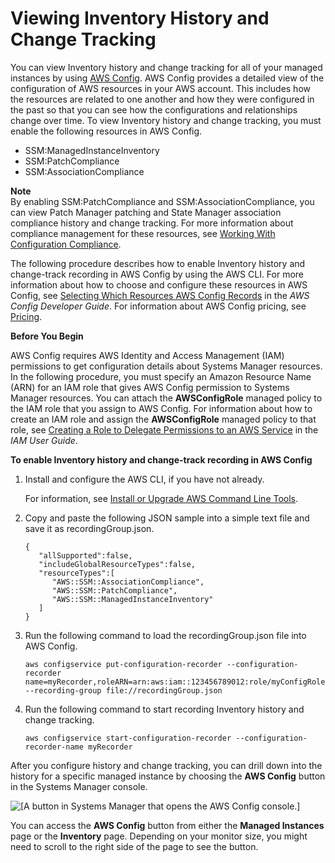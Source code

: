 # Viewing Inventory History and Change Tracking<a name="sysman-inventory-history"></a>

You can view Inventory history and change tracking for all of your managed instances by using [AWS Config](https://docs.aws.amazon.com/config/latest/developerguide/)\. AWS Config provides a detailed view of the configuration of AWS resources in your AWS account\. This includes how the resources are related to one another and how they were configured in the past so that you can see how the configurations and relationships change over time\. To view Inventory history and change tracking, you must enable the following resources in AWS Config\. 
+ SSM:ManagedInstanceInventory
+ SSM:PatchCompliance
+ SSM:AssociationCompliance

**Note**  
By enabling SSM:PatchCompliance and SSM:AssociationCompliance, you can view Patch Manager patching and State Manager association compliance history and change tracking\. For more information about compliance management for these resources, see [Working With Configuration Compliance](sysman-compliance-about.md)\. 

The following procedure describes how to enable Inventory history and change\-track recording in AWS Config by using the AWS CLI\. For more information about how to choose and configure these resources in AWS Config, see [Selecting Which Resources AWS Config Records](https://docs.aws.amazon.com/config/latest/developerguide/select-resources.html) in the *AWS Config Developer Guide*\. For information about AWS Config pricing, see [Pricing](https://aws.amazon.com/config/pricing/)\.

**Before You Begin**

AWS Config requires AWS Identity and Access Management \(IAM\) permissions to get configuration details about Systems Manager resources\. In the following procedure, you must specify an Amazon Resource Name \(ARN\) for an IAM role that gives AWS Config permission to Systems Manager resources\. You can attach the **AWSConfigRole** managed policy to the IAM role that you assign to AWS Config\. For information about how to create an IAM role and assign the **AWSConfigRole** managed policy to that role, see [Creating a Role to Delegate Permissions to an AWS Service](https://docs.aws.amazon.com/IAM/latest/UserGuide/id_roles_create_for-service.html) in the *IAM User Guide*\. 

**To enable Inventory history and change\-track recording in AWS Config**

1. Install and configure the AWS CLI, if you have not already\.

   For information, see [Install or Upgrade AWS Command Line Tools](getting-started-cli.md)\.

1. Copy and paste the following JSON sample into a simple text file and save it as recordingGroup\.json\.

   ```
   {
      "allSupported":false,
      "includeGlobalResourceTypes":false,
      "resourceTypes":[
         "AWS::SSM::AssociationCompliance",
         "AWS::SSM::PatchCompliance",
         "AWS::SSM::ManagedInstanceInventory"
      ]
   }
   ```

1. Run the following command to load the recordingGroup\.json file into AWS Config\.

   ```
   aws configservice put-configuration-recorder --configuration-recorder name=myRecorder,roleARN=arn:aws:iam::123456789012:role/myConfigRole --recording-group file://recordingGroup.json
   ```

1. Run the following command to start recording Inventory history and change tracking\.

   ```
   aws configservice start-configuration-recorder --configuration-recorder-name myRecorder
   ```

After you configure history and change tracking, you can drill down into the history for a specific managed instance by choosing the **AWS Config** button in the Systems Manager console\.

![\[A button in Systems Manager that opens the AWS Config console.\]](http://docs.aws.amazon.com/systems-manager/latest/userguide/images/inventory-awsconfig-button.png)

You can access the **AWS Config** button from either the **Managed Instances** page or the **Inventory** page\. Depending on your monitor size, you might need to scroll to the right side of the page to see the button\.